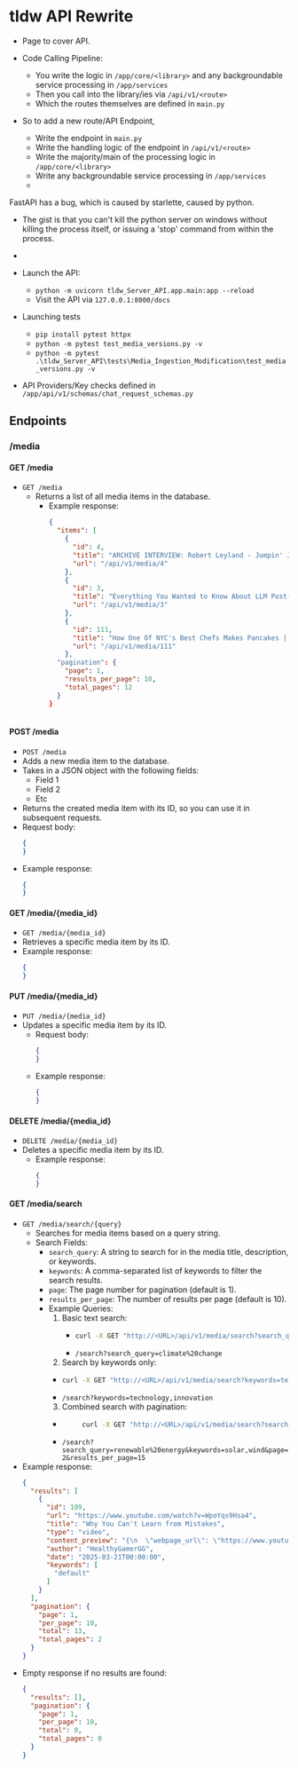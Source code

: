 # tldw API Rewrite

- Page to cover API.


- Code Calling Pipeline:
  * You write the logic in `/app/core/<library>` and any backgroundable service processing in `/app/services`
  * Then you call into the library/ies via `/api/v1/<route>`
  * Which the routes themselves are defined in `main.py`

- So to add a new route/API Endpoint,
  - Write the endpoint in `main.py`
  - Write the handling logic of the endpoint in `/api/v1/<route>`
  - Write the majority/main of the processing logic in `/app/core/<library>`
  - Write any backgroundable service processing in `/app/services`
  - 


FastAPI has a bug, which is caused by starlette, caused by python.
- The gist is that you can't kill the python server on windows without killing the process itself, or issuing a 'stop' command from within the process.
- 


- Launch the API:
  - `python -m uvicorn tldw_Server_API.app.main:app --reload`
  - Visit the API via `127.0.0.1:8000/docs`

- Launching tests
  - `pip install pytest httpx`
  - `python -m pytest test_media_versions.py -v`
  - `python -m pytest .\tldw_Server_API\tests\Media_Ingestion_Modification\test_media_versions.py -v
`


- API Providers/Key checks defined in `/app/api/v1/schemas/chat_request_schemas.py`

## Endpoints

### /media

#### GET /media
- `GET /media`
  - Returns a list of all media items in the database.
    - Example response:
      ```json
      {
        "items": [
          {
            "id": 4,
            "title": "ARCHIVE INTERVIEW: Robert Leyland - Jumpin' Jack Software - Early Saturn Development",
            "url": "/api/v1/media/4"
          },
          {
            "id": 3,
            "title": "Everything You Wanted to Know About LLM Post-Training, with Nathan Lambert of Allen Institute for AI",
            "url": "/api/v1/media/3"
          },
          {
            "id": 111,
            "title": "How One Of NYC's Best Chefs Makes Pancakes | Made to Order | Bon Appétit",
            "url": "/api/v1/media/111"
          },
        "pagination": {
          "page": 1,
          "results_per_page": 10,
          "total_pages": 12
        }
      }
    ```

#### POST /media 
- `POST /media`
-  Adds a new media item to the database.
  - Takes in a JSON object with the following fields:
    - Field 1
    - Field 2 
    - Etc
  - Returns the created media item with its ID, so you can use it in subsequent requests.
- Request body:
  ```json
  {
  }
  ```
- Example response:
  ```json
  {
  }
  ```


#### GET /media/{media_id}
- `GET /media/{media_id}`
-  Retrieves a specific media item by its ID.
  - Example response:
    ```json
    {
    }
    ```

#### PUT /media/{media_id}
- `PUT /media/{media_id}`
- Updates a specific media item by its ID.
  - Request body:
    ```json
    {
    }
    ```
  - Example response:
    ```json
    {
    }
    ```
    
#### DELETE /media/{media_id}
- `DELETE /media/{media_id}`
- Deletes a specific media item by its ID.
  - Example response:
    ```json
    {
    }
    ```

#### GET /media/search
- `GET /media/search/{query}`
  - Searches for media items based on a query string.
  - Search Fields:
      - `search_query`: A string to search for in the media title, description, or keywords.
      - `keywords`: A comma-separated list of keywords to filter the search results.
      - `page`: The page number for pagination (default is 1).
      - `results_per_page`: The number of results per page (default is 10).
    - Example Queries:
      1. Basic text search:
         - ```bash
           curl -X GET "http://<URL>/api/v1/media/search?search_query=climate%20change" -H "Accept: application/json"
           ```
         * `/search?search_query=climate%20change`
      2. Search by keywords only:
        - ```bash
          curl -X GET "http://<URL>/api/v1/media/search?keywords=technology,innovation" -H "Accept: application/json"
          ```
        * `/search?keywords=technology,innovation`
      3. Combined search with pagination:
        - ```bash
               curl -X GET "http://<URL>/api/v1/media/search?search_query=renewable%20energy&keywords=solar,wind&page=2&results_per_page=15" -H "Accept: application/json"
             ```
        * `/search?search_query=renewable%20energy&keywords=solar,wind&page=2&results_per_page=15`
- Example response:
     ```json
     {
       "results": [
         {
           "id": 109,
           "url": "https://www.youtube.com/watch?v=WpoYqs9Hsa4",
           "title": "Why You Can't Learn from Mistakes",
           "type": "video",
           "content_preview": "{\n  \"webpage_url\": \"https://www.youtube.com/watch?v=WpoYqs9Hsa4\",\n  \"title\": \"Why You Can't Learn from Mistakes\",\n  \"description\": \"Learn more in Dr. K's Guide to Mental Health: https://bit.ly/3B53...",
           "author": "HealthyGamerGG",
           "date": "2025-03-21T00:00:00",
           "keywords": [
             "default"
           ]
         }
       ],
       "pagination": {
         "page": 1,
         "per_page": 10,
         "total": 13,
         "total_pages": 2
       }
     }
     ```
- Empty response if no results are found:
  ```json
  {
    "results": [],
    "pagination": {
      "page": 1,
      "per_page": 10,
      "total": 0,
      "total_pages": 0
    }
  }
  ```

